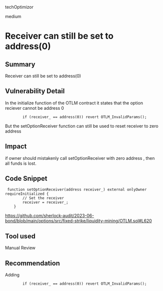 techOptimizor

medium

# Receiver can still be set to address(0)

## Summary
Receiver can still be set to address(0)
## Vulnerability Detail
In the initialize function of the OTLM contract it states that the  option reciever cannot be address 0 
```solidity
        if (receiver_ == address(0)) revert OTLM_InvalidParams();
``` 
But the setOptionReceiver function can still be used to reset receiver to zero address

## Impact
if owner should mistakenly call setOptionReceiver with zero address , then all funds is lost.

## Code Snippet
```solidity
 function setOptionReceiver(address receiver_) external onlyOwner requireInitialized {
        // Set the receiver
        receiver = receiver_;
    }
``` 
https://github.com/sherlock-audit/2023-06-bond/blob/main/options/src/fixed-strike/liquidity-mining/OTLM.sol#L620

## Tool used

Manual Review

## Recommendation
Adding 
```solidity
        if (receiver_ == address(0)) revert OTLM_InvalidParams();
``` 
